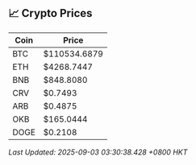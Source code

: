 ## 📈 Crypto Prices

| Coin | Price |
| ---- | ----- |
| BTC | $110534.6879 |
| ETH | $4268.7447 |
| BNB | $848.8080 |
| CRV | $0.7493 |
| ARB | $0.4875 |
| OKB | $165.0444 |
| DOGE | $0.2108 |

_Last Updated: 2025-09-03 03:30:38.428 +0800 HKT_